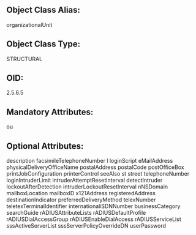 ## Object Class Alias:
  organizationalUnit

## Object Class Type:
  STRUCTURAL

## OID:
  2.5.6.5

## Mandatory Attributes:
  ou

## Optional Attributes:
  description
  facsimileTelephoneNumber
  l
  loginScript
  eMailAddress
  physicalDeliveryOfficeName
  postalAddress
  postalCode
  postOfficeBox
  printJobConfiguration
  printerControl
  seeAlso
  st
  street
  telephoneNumber
  loginIntruderLimit
  intruderAttemptResetInterval
  detectIntruder
  lockoutAfterDetection
  intruderLockoutResetInterval
  nNSDomain
  mailboxLocation
  mailboxID
  x121Address
  registeredAddress
  destinationIndicator
  preferredDeliveryMethod
  telexNumber
  teletexTerminalIdentifier
  internationaliSDNNumber
  businessCategory
  searchGuide
  rADIUSAttributeLists
  rADIUSDefaultProfile
  rADIUSDialAccessGroup
  rADIUSEnableDialAccess
  rADIUSServiceList
  sssActiveServerList
  sssServerPolicyOverrideDN
  userPassword
